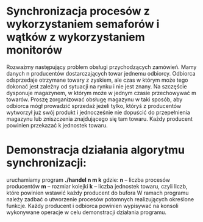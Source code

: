 # Synchronizacja procesów z wykorzystaniem semaforów i wątków z wykorzystaniem monitorów

Rozważmy następujący problem obsługi przychodzących zamówień. Mamy danych n producentów
dostarczających towar jednemu odbiorcy. Odbiorca odsprzedaje otrzymane towary z zyskiem, ale czas
w którym może tego dokonać jest zależny od sytuacji na rynku i nie jest znany. Na szczęście
dysponuje magazynem, w którym może w jednym czasie przechowywać m towarów. Proszę
zorganizować obsługę magazynu w taki sposób, aby odbiorca mógł prowadzić sprzedaż jeżeli tylko,
któryś z producentów wytworzył już swój produkt i jednocześnie nie dopuścić do przepełnienia
magazynu lub zniszczenia znajdującego się tam towaru. Każdy producent powinien przekazać k
jednostek towaru.

# Demonstracja działania algorytmu synchronizacji:
uruchamiamy program **./handel n m k**
gdzie:
**n** – liczba procesów producentów
**m** – rozmiar kolejki
**k** – liczba jednostek towaru, czyli liczb, które powinien wstawić każdy producent do bufora
W ramach programu należy zadbać o utworzenie procesów potomnych realizujących określone
funkcje. Każdy producent i odbiorca powinien wypisywać na konsoli wykonywane operacje w celu
demonstracji działania programu.

